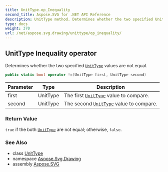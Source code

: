 ```yaml
---
title: UnitType.op_Inequality
second_title: Aspose.SVG for .NET API Reference
description: UnitType method. Determines whether the two specified UnitType values are not equal
type: docs
weight: 370
url: /net/aspose.svg.drawing/unittype/op_inequality/
---
```

## UnitType Inequality operator

Determines whether the two specified [`UnitType`](../) values are not equal.

```csharp
public static bool operator !=(UnitType first, UnitType second)
```

| Parameter | Type | Description |
| --- | --- | --- |
| first | UnitType | The first [`UnitType`](../) value to compare. |
| second | UnitType | The second [`UnitType`](../) value to compare. |

### Return Value

`true` if the both [`UnitType`](../) are not equal; otherwise, `false`.

### See Also

* class [UnitType](../)
* namespace [Aspose.Svg.Drawing](../../unittype/)
* assembly [Aspose.SVG](../../../)
